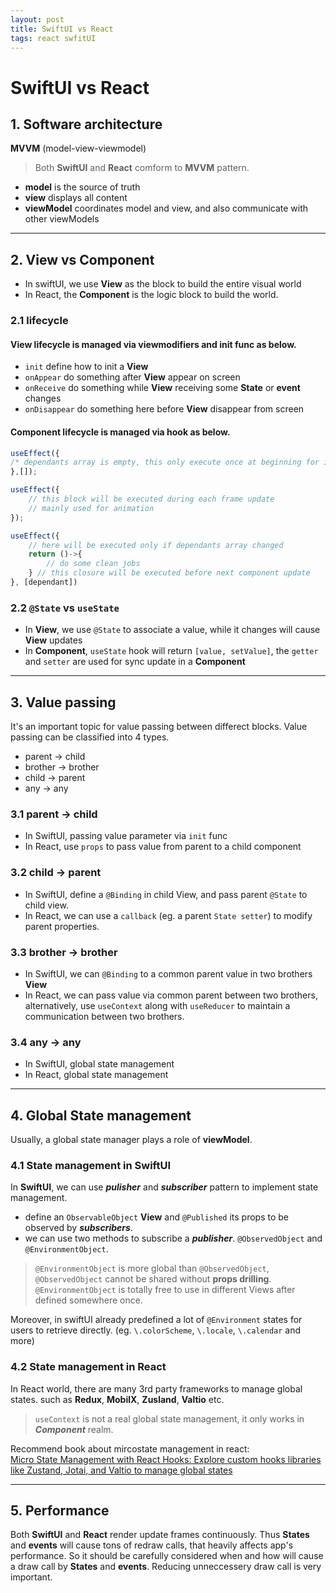 ```yaml
---
layout: post
title: SwiftUI vs React
tags: react swfitUI
---
```


# **SwiftUI** vs **React**

## **1. Software architecture**
**MVVM** (model-view-viewmodel)
> Both **SwiftUI** and **React** comform to **MVVM** pattern.

- **model** is the source of truth
- **view** displays all content
- **viewModel** coordinates model and view, and also communicate with other viewModels


---

## **2. View vs Component**
- In swiftUI, we use **View** as the block to build the entire visual world
- In React, the **Component** is the logic block to build the world.

### **2.1 lifecycle**
#### **View** lifecycle is managed via **viewmodifiers** and **init** func as below.
- `init` define how to init a **View**
- `onAppear` do something after **View** appear on screen
- `onReceive` do something while **View** receiving some **State** or **event** changes
- `onDisappear` do something here before **View** disappear from screen

#### **Component** lifecycle is managed via **hook** as below.
```javascript
useEffect({
/* dependants array is empty, this only execute once at beginning for init*/
},[]);

useEffect({
    // this block will be executed during each frame update 
    // mainly used for animation
});

useEffect({
    // here will be executed only if dependants array changed
    return ()->{
        // do some clean jobs
    } // this closure will be executed before next component update
}, [dependant])
```
### **2.2 `@State` vs `useState`**
- In **View**, we use `@State` to associate a value, while it changes will cause **View** updates 
- In **Component**, `useState` hook will return `[value, setValue]`, the `getter` and `setter` are used for sync update in a **Component**


---
## **3. Value passing**
It's an important topic for value passing between differect blocks. Value passing can be classified into 4 types.
- parent -> child
- brother -> brother
- child -> parent
- any -> any

### **3.1 parent -> child**
- In SwiftUI, passing value parameter via `init` func
- In React, use `props` to pass value from parent to a child component

### **3.2 child -> parent**
- In SwiftUI, define a `@Binding` in child View, and pass parent `@State` to child view.
- In React, we can use a `callback` (eg. a parent `State setter`)  to modify parent properties.

### **3.3 brother -> brother**
- In SwiftUI, we can `@Binding` to a  common parent value in two brothers **View**
- In React, we can pass value via common parent between two brothers, alternatively, use `useContext` along with `useReducer` to maintain a communication  between two brothers.

### **3.4 any -> any**
- In SwiftUI, global state management
- In React, global state management


---
## **4. Global State management**
Usually,  a global state manager plays a role of **viewModel**.

### **4.1 State management in SwiftUI**
In **SwiftUI**, we can use ***pulisher*** and ***subscriber*** pattern to implement state management.
 -  define an `ObservableObject` **View** and `@Published` its props to be observed by ***subscribers***.     
 - we can use two methods to subscribe a ***publisher***. `@ObservedObject` and `@EnvironmentObject`.


>`@EnvironmentObject` is more global than `@ObservedObject`,    `@ObservedObject` cannot be shared without **props drilling**.   `@EnvironmentObject` is totally free to use in different Views after defined somewhere once.

Moreover, in swiftUI already predefined a lot of `@Environment` states for users to retrieve directly. (eg. `\.colorScheme`, `\.locale`, `\.calendar` and more)


### **4.2 State management in React**
In React world, there are many 3rd party frameworks to manage global states. such as **Redux**, **MobilX**, **Zusland**, **Valtio** etc.

> `useContext` is not a real global state management, it only works in ***Component*** realm.

Recommend book about mircostate management in react: [	
Micro State Management with React Hooks: Explore custom hooks libraries like Zustand, Jotai, and Valtio to manage global states](https://www.amazon.com/-/zh_TW/Daishi-Kato-ebook/dp/B09P5QRJ79/ref=sr_1_1?keywords=Micro+State+Management+with+React+Hooks%3A+Explore+custom+hooks+libraries+like+Zustand%2C+Jotai%2C+and+Valtio+to+manage+global+states&qid=1654502835&sr=8-1)


---
## **5. Performance**
Both **SwiftUI** and **React** render update frames continuously. Thus **States** and **events** will cause tons of redraw calls, that heavily affects app's performance.
So it should be carefully considered when and how will cause a draw call by **States** and **events**.
Reducing unneccessery draw call is very important. 